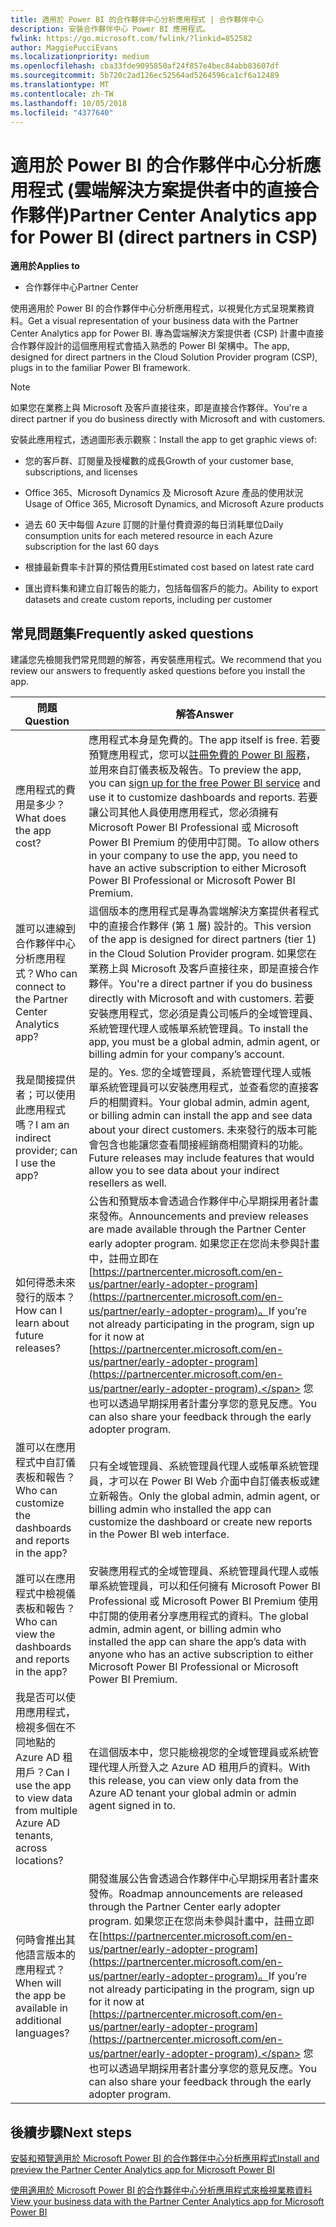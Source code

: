 ```yaml
---
title: 適用於 Power BI 的合作夥伴中心分析應用程式 | 合作夥伴中心
description: 安裝合作夥伴中心 Power BI 應用程式。
fwlink: https://go.microsoft.com/fwlink/?linkid=852582
author: MaggiePucciEvans
ms.localizationpriority: medium
ms.openlocfilehash: cba33fde9095850af24f857e4bec84abb83607df
ms.sourcegitcommit: 5b720c2ad126ec52564ad5264596ca1cf6a12489
ms.translationtype: MT
ms.contentlocale: zh-TW
ms.lasthandoff: 10/05/2018
ms.locfileid: "4377640"
---
```

# <a name="partner-center-analytics-app-for-power-bi-direct-partners-in-csp"></a><span data-ttu-id="1aab4-103">適用於 Power BI 的合作夥伴中心分析應用程式 (雲端解決方案提供者中的直接合作夥伴)</span><span class="sxs-lookup"><span data-stu-id="1aab4-103">Partner Center Analytics app for Power BI (direct partners in CSP)</span></span>

**<span data-ttu-id="1aab4-104">適用於</span><span class="sxs-lookup"><span data-stu-id="1aab4-104">Applies to</span></span>**

- <span data-ttu-id="1aab4-105">合作夥伴中心</span><span class="sxs-lookup"><span data-stu-id="1aab4-105">Partner Center</span></span>

<span data-ttu-id="1aab4-106">使用適用於 Power BI 的合作夥伴中心分析應用程式，以視覺化方式呈現業務資料。</span><span class="sxs-lookup"><span data-stu-id="1aab4-106">Get a visual representation of your business data with the Partner Center Analytics app for Power BI.</span></span> <span data-ttu-id="1aab4-107">專為雲端解決方案提供者 (CSP) 計畫中直接合作夥伴設計的這個應用程式會插入熟悉的 Power BI 架構中。</span><span class="sxs-lookup"><span data-stu-id="1aab4-107">The app, designed for direct partners in the Cloud Solution Provider program (CSP), plugs in to the familiar Power BI framework.</span></span> 

> [!NOTE]  
> <span data-ttu-id="1aab4-108">如果您在業務上與 Microsoft 及客戶直接往來，即是直接合作夥伴。</span><span class="sxs-lookup"><span data-stu-id="1aab4-108">You're a direct partner if you do business directly with Microsoft and with customers.</span></span> 

<span data-ttu-id="1aab4-109">安裝此應用程式，透過圖形表示觀察：</span><span class="sxs-lookup"><span data-stu-id="1aab4-109">Install the app to get graphic views of:</span></span> 

-   <span data-ttu-id="1aab4-110">您的客戶群、訂閱量及授權數的成長</span><span class="sxs-lookup"><span data-stu-id="1aab4-110">Growth of your customer base, subscriptions, and licenses</span></span>

-   <span data-ttu-id="1aab4-111">Office 365、Microsoft Dynamics 及 Microsoft Azure 產品的使用狀況</span><span class="sxs-lookup"><span data-stu-id="1aab4-111">Usage of Office 365, Microsoft Dynamics, and Microsoft Azure products</span></span>

-   <span data-ttu-id="1aab4-112">過去 60 天中每個 Azure 訂閱的計量付費資源的每日消耗單位</span><span class="sxs-lookup"><span data-stu-id="1aab4-112">Daily consumption units for each metered resource in each Azure subscription for the last 60 days</span></span>

-   <span data-ttu-id="1aab4-113">根據最新費率卡計算的預估費用</span><span class="sxs-lookup"><span data-stu-id="1aab4-113">Estimated cost based on latest rate card</span></span>

-   <span data-ttu-id="1aab4-114">匯出資料集和建立自訂報告的能力，包括每個客戶的能力。</span><span class="sxs-lookup"><span data-stu-id="1aab4-114">Ability to export datasets and create custom reports, including per customer</span></span>

## <a name="frequently-asked-questions"></a><span data-ttu-id="1aab4-115">常見問題集</span><span class="sxs-lookup"><span data-stu-id="1aab4-115">Frequently asked questions</span></span>

<span data-ttu-id="1aab4-116">建議您先檢閱我們常見問題的解答，再安裝應用程式。</span><span class="sxs-lookup"><span data-stu-id="1aab4-116">We recommend that you review our answers to frequently asked questions before you install the app.</span></span> 

| **<span data-ttu-id="1aab4-117">問題</span><span class="sxs-lookup"><span data-stu-id="1aab4-117">Question</span></span>** | **<span data-ttu-id="1aab4-118">解答</span><span class="sxs-lookup"><span data-stu-id="1aab4-118">Answer</span></span>** |
| --- | ---------- |
| <span data-ttu-id="1aab4-119">應用程式的費用是多少？</span><span class="sxs-lookup"><span data-stu-id="1aab4-119">What does the app cost?</span></span> | <span data-ttu-id="1aab4-120">應用程式本身是免費的。</span><span class="sxs-lookup"><span data-stu-id="1aab4-120">The app itself is free.</span></span> <span data-ttu-id="1aab4-121">若要預覽應用程式，您可以[註冊免費的 Power BI 服務](https://go.microsoft.com/fwlink/p/?linkid=845347)，並用來自訂儀表板及報告。</span><span class="sxs-lookup"><span data-stu-id="1aab4-121">To preview the app, you can [sign up for the free Power BI service](https://go.microsoft.com/fwlink/p/?linkid=845347) and use it to customize dashboards and reports.</span></span> <span data-ttu-id="1aab4-122">若要讓公司其他人員使用應用程式，您必須擁有 Microsoft Power BI Professional 或 Microsoft Power BI Premium 的使用中訂閱。</span><span class="sxs-lookup"><span data-stu-id="1aab4-122">To allow others in your company to use the app, you need to have an active subscription to either Microsoft Power BI Professional or Microsoft Power BI Premium.</span></span> |
| <span data-ttu-id="1aab4-123">誰可以連線到合作夥伴中心分析應用程式？</span><span class="sxs-lookup"><span data-stu-id="1aab4-123">Who can connect to the Partner Center Analytics app?</span></span> | <span data-ttu-id="1aab4-124">這個版本的應用程式是專為雲端解決方案提供者程式中的直接合作夥伴 (第 1 層) 設計的。</span><span class="sxs-lookup"><span data-stu-id="1aab4-124">This version of the app is designed for direct partners (tier 1) in the Cloud Solution Provider program.</span></span> <span data-ttu-id="1aab4-125">如果您在業務上與 Microsoft 及客戶直接往來，即是直接合作夥伴。</span><span class="sxs-lookup"><span data-stu-id="1aab4-125">You're a direct partner if you do business directly with Microsoft and with customers.</span></span> <span data-ttu-id="1aab4-126">若要安裝應用程式，您必須是貴公司帳戶的全域管理員、系統管理代理人或帳單系統管理員。</span><span class="sxs-lookup"><span data-stu-id="1aab4-126">To install the app, you must be a global admin, admin agent, or billing admin for your company’s account.</span></span> |
| <span data-ttu-id="1aab4-127">我是間接提供者；可以使用此應用程式嗎？</span><span class="sxs-lookup"><span data-stu-id="1aab4-127">I am an indirect provider; can I use the app?</span></span> | <span data-ttu-id="1aab4-128">是的。</span><span class="sxs-lookup"><span data-stu-id="1aab4-128">Yes.</span></span> <span data-ttu-id="1aab4-129">您的全域管理員，系統管理代理人或帳單系統管理員可以安裝應用程式，並查看您的直接客戶的相關資料。</span><span class="sxs-lookup"><span data-stu-id="1aab4-129">Your global admin, admin agent, or billing admin can install the app and see data about your direct customers.</span></span> <span data-ttu-id="1aab4-130">未來發行的版本可能會包含也能讓您查看間接經銷商相關資料的功能。</span><span class="sxs-lookup"><span data-stu-id="1aab4-130">Future releases may include features that would allow you to see data about your indirect resellers as well.</span></span> |
| <span data-ttu-id="1aab4-131">如何得悉未來發行的版本？</span><span class="sxs-lookup"><span data-stu-id="1aab4-131">How can I learn about future releases?</span></span> | <span data-ttu-id="1aab4-132">公告和預覽版本會透過合作夥伴中心早期採用者計畫來發佈。</span><span class="sxs-lookup"><span data-stu-id="1aab4-132">Announcements and preview releases are made available through the Partner Center early adopter program.</span></span> <span data-ttu-id="1aab4-133">如果您正在您尚未參與計畫中，註冊立即在[https://partnercenter.microsoft.com/en-us/partner/early-adopter-program](https://partnercenter.microsoft.com/en-us/partner/early-adopter-program)。</span><span class="sxs-lookup"><span data-stu-id="1aab4-133">If you’re not already participating in the program, sign up for it now at [https://partnercenter.microsoft.com/en-us/partner/early-adopter-program](https://partnercenter.microsoft.com/en-us/partner/early-adopter-program).</span></span> <span data-ttu-id="1aab4-134">您也可以透過早期採用者計畫分享您的意見反應。</span><span class="sxs-lookup"><span data-stu-id="1aab4-134">You can also share your feedback through the early adopter program.</span></span> |
| <span data-ttu-id="1aab4-135">誰可以在應用程式中自訂儀表板和報告？</span><span class="sxs-lookup"><span data-stu-id="1aab4-135">Who can customize the dashboards and reports in the app?</span></span> | <span data-ttu-id="1aab4-136">只有全域管理員、系統管理員代理人或帳單系統管理員，才可以在 Power BI Web 介面中自訂儀表板或建立新報告。</span><span class="sxs-lookup"><span data-stu-id="1aab4-136">Only the global admin, admin agent, or billing admin who installed the app can customize the dashboard or create new reports in the Power BI web interface.</span></span> |
| <span data-ttu-id="1aab4-137">誰可以在應用程式中檢視儀表板和報告？</span><span class="sxs-lookup"><span data-stu-id="1aab4-137">Who can view the dashboards and reports in the app?</span></span> | <span data-ttu-id="1aab4-138">安裝應用程式的全域管理員、系統管理員代理人或帳單系統管理員，可以和任何擁有 Microsoft Power BI Professional 或 Microsoft Power BI Premium 使用中訂閱的使用者分享應用程式的資料。</span><span class="sxs-lookup"><span data-stu-id="1aab4-138">The global admin, admin agent, or billing admin who installed the app can share the app’s data with anyone who has an active subscription to either Microsoft Power BI Professional or Microsoft Power BI Premium.</span></span> |
| <span data-ttu-id="1aab4-139">我是否可以使用應用程式，檢視多個在不同地點的 Azure AD 租用戶？</span><span class="sxs-lookup"><span data-stu-id="1aab4-139">Can I use the app to view data from multiple Azure AD tenants, across locations?</span></span> | <span data-ttu-id="1aab4-140">在這個版本中，您只能檢視您的全域管理員或系統管理代理人所登入之 Azure AD 租用戶的資料。</span><span class="sxs-lookup"><span data-stu-id="1aab4-140">With this release, you can view only data from the Azure AD tenant your global admin or admin agent signed in to.</span></span> | 
| <span data-ttu-id="1aab4-141">何時會推出其他語言版本的應用程式？</span><span class="sxs-lookup"><span data-stu-id="1aab4-141">When will the app be available in additional languages?</span></span> | <span data-ttu-id="1aab4-142">開發進展公告會透過合作夥伴中心早期採用者計畫來發佈。</span><span class="sxs-lookup"><span data-stu-id="1aab4-142">Roadmap announcements are released through the Partner Center early adopter program.</span></span> <span data-ttu-id="1aab4-143">如果您正在您尚未參與計畫中，註冊立即在[https://partnercenter.microsoft.com/en-us/partner/early-adopter-program](https://partnercenter.microsoft.com/en-us/partner/early-adopter-program)。</span><span class="sxs-lookup"><span data-stu-id="1aab4-143">If you’re not already participating in the program, sign up for it now at [https://partnercenter.microsoft.com/en-us/partner/early-adopter-program](https://partnercenter.microsoft.com/en-us/partner/early-adopter-program).</span></span> <span data-ttu-id="1aab4-144">您也可以透過早期採用者計畫分享您的意見反應。</span><span class="sxs-lookup"><span data-stu-id="1aab4-144">You can also share your feedback through the early adopter program.</span></span> | 



## <a name="next-steps"></a><span data-ttu-id="1aab4-145">後續步驟</span><span class="sxs-lookup"><span data-stu-id="1aab4-145">Next steps</span></span>

[<span data-ttu-id="1aab4-146">安裝和預覽適用於 Microsoft Power BI 的合作夥伴中心分析應用程式</span><span class="sxs-lookup"><span data-stu-id="1aab4-146">Install and preview the Partner Center Analytics app for Microsoft Power BI</span></span>](power-bi-app-for-direct-partners-install.md)

[<span data-ttu-id="1aab4-147">使用適用於 Microsoft Power BI 的合作夥伴中心分析應用程式來檢視業務資料</span><span class="sxs-lookup"><span data-stu-id="1aab4-147">View your business data with the Partner Center Analytics app for Microsoft Power BI</span></span>](power-bi-app-for-direct-partners-use.md)
